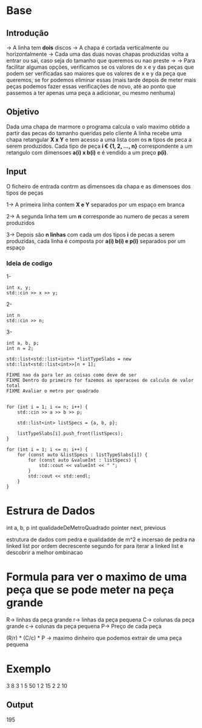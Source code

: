 # Base

## Introdução

-> A linha tem **dois** discos
-> A chapa é cortada verticalmente ou horizontalmente
-> Cada  uma das duas novas chapas produzidas volta a entrar ou sai, caso seja do tamanho que queremos ou nao preste
-> 
-> Para facilitar algumas opções, verificamos se os valores de x e y das peças que podem ser verificadas sao maiores que os valores de x e y da peça que queremos, se for podemos eliminar essas (mais tarde depois de meter mais peças podemos fazer essas verificações de novo, até ao ponto que passemos a ter apenas uma peça a adicionar, ou mesmo nenhuma)

## Objetivo

Dada uma chapa de marmore o programa calcula o valo maximo obtido a partir das pecas do tamanho queridas pelo cliente
A linha recebe uma chapa retangular **X x Y** e tem acesso a uma lista com os **n** tipos de peca a serem produzidos. Cada tipo de peça **i € {1, 2, ..., n}** correspondente a um retangulo com dimensoes **a(i) x b(i)** e é vendido a um preço **p(i)**.

## Input
O ficheiro de entrada contrm as dimensoes da chapa e as dimensoes dos tipos de peças

1-> A primeira linha contem **X e Y** separados por um espaço em branca

2-> A segunda linha tem um **n** corresponde ao numero de pecas a serem produzidos

3-> Depois são **n linhas** com cada um dos tipos **i** de pecas a serem produzidas, cada linha é composta por **a(i) b(i) e p(i)** separados por um espaço

### Ideia de codigo

1-
```
int x, y;
std::cin >> x >> y;
```

2-
```
int n
std::cin >> n;
```

3-
```
int a, b, p;
int n = 2;

std::list<std::list<int>> *listTypeSlabs = new std::list<std::list<int>>[n + 1];

FIXME nao da para ler as coisas como deve de ser 
FIXME Dentro do primeiro for fazemos as operacoes de calculo de valor total
FIXME Avaliar o metro por quadrado


for (int i = 1; i <= n; i++) {
    std::cin >> a >> b >> p;

    std::list<int> listSpecs = {a, b, p};

    listTypeSlabs[i].push_front(listSpecs);
}

for (int i = 1; i <= n; i++) {
    for (const auto &listSpecs : listTypeSlabs[i]) {
        for (const auto &valueInt : listSpecs) {
            std::cout << valueInt << " ";
        }
        std::cout << std::endl;
    }
}
```
# Estrura de Dados
int a, b, p
int qualidadeDeMetroQuadrado
pointer next, previous

estrutura de dados com pedra e qualidadde de m^2 e incersao de pedra na linked list por ordem decrescente 
segundo for para iterar a linked list e descobrir a melhor ombinacao

# Formula para ver o maximo de uma peça que se pode meter na peça grande

R-> linhas da peça grande
r-> linhas da peça pequena
C-> colunas da peça grande
c-> colunas da peça pequena
P-> Preço de cada peça

(R/r) * (C/c) * P -> maximo dinheiro que podemos extrair de uma peça pequena


# Exemplo
3 8 3
1 5 50
1 2 15
2 2 10
## Output 
195
